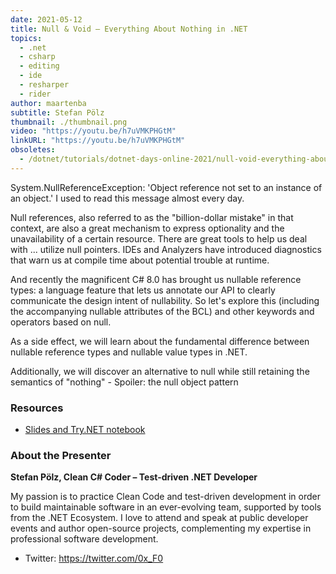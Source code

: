 ```yaml
---
date: 2021-05-12
title: Null & Void – Everything About Nothing in .NET
topics:
  - .net
  - csharp
  - editing
  - ide
  - resharper
  - rider
author: maartenba
subtitle: Stefan Pölz
thumbnail: ./thumbnail.png
video: "https://youtu.be/h7uVMKPHGtM"
linkURL: "https://youtu.be/h7uVMKPHGtM"
obsoletes:
  - /dotnet/tutorials/dotnet-days-online-2021/null-void-everything-about-nothing-in-net/
---
```


System.NullReferenceException: 'Object reference not set to an instance of an object.'
I used to read this message almost every day.

Null references, also referred to as the "billion-dollar mistake" in that context, are also a great mechanism to express optionality and the unavailability of a certain resource.
There are great tools to help us deal with ... utilize null pointers.
IDEs and Analyzers have introduced diagnostics that warn us at compile time about potential trouble at runtime.

And recently the magnificent C# 8.0 has brought us nullable reference types: a language feature that lets us annotate our API to clearly communicate the design intent of nullability.
So let's explore this (including the accompanying nullable attributes of the BCL) and other keywords and operators based on null.

As a side effect, we will learn about the fundamental difference between nullable reference types and nullable value types in .NET.

Additionally, we will discover an alternative to null while still retaining the semantics of "nothing" - Spoiler: the null object pattern

### Resources

- [Slides and Try.NET notebook](https://github.com/Flash0ver/F0-Talks-NullVoid)

### About the Presenter

**Stefan Pölz, Clean C# Coder – Test-driven .NET Developer**

My passion is to practice Clean Code and test-driven development in order to build maintainable software in an ever-evolving team, supported by tools from the .NET Ecosystem. I love to attend and speak at public developer events and author open-source projects, complementing my expertise in professional software development.

- Twitter: <https://twitter.com/0x_F0>
